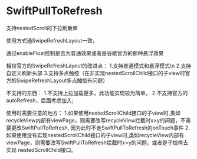 # SwiftPullToRefresh
支持nestedScroll的下拉刷新库

使用方式通SwipeRefreshLayout一致，

通过enableFloat控制是否为普通效果或者是谷歌官方的那种悬浮效果

相较官方的SwipeRefreshLayout的改进点：
  1.支持普通模式和悬浮模式\n
  2.支持自定义刷新头部
  3.支持多点触控（在非实现nestedScrollChild接口的子view时官方的SwipeRefreshLayout多点触控有问题）
  
不支持的东西：
  1.不支持上拉加载更多，此功能实现较为简单。
  2.不支持官方的autoRefresh，后面考虑加入;
  
使用时需要注意的地方：
  1.如果使用nestedScrollChild接口的子view时,类如recycleView内部有viewPage，则需要改写recycleView拦截时x>y的问题，不需要更改SwiftPullToRefresh,
  因为此时不走SwiftPullToRefresh的onTouch事件
  2.如果使用没有实现nestedScrollChild接口的子view时,类如recycleView内部有viewPage，则需要改写SwiftPullToRefresh拦截时x>y的问题，或者是子控件去实现
  nestedScrollChild接口。
